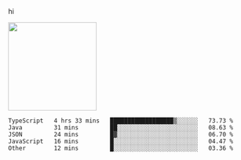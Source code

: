hi

<img height="180em" src="https://github-readme-stats.vercel.app/api?username=AProductiveNerd&show_icons=true&hide_border=true&&count_private=true&include_all_commits=true" />

<!--START_SECTION:waka-->
```text
TypeScript   4 hrs 33 mins   ██████████████████▒░░░░░░   73.73 % 
Java         31 mins         ██░░░░░░░░░░░░░░░░░░░░░░░   08.63 % 
JSON         24 mins         █▓░░░░░░░░░░░░░░░░░░░░░░░   06.70 % 
JavaScript   16 mins         █░░░░░░░░░░░░░░░░░░░░░░░░   04.47 % 
Other        12 mins         █░░░░░░░░░░░░░░░░░░░░░░░░   03.36 % 
```
<!--END_SECTION:waka-->

